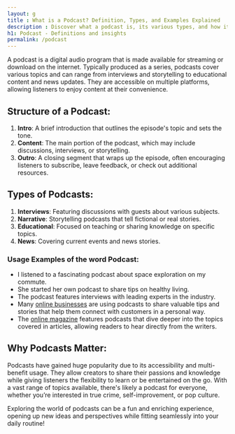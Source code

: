 ```yaml
---
layout: g
title : What is a Podcast? Definition, Types, and Examples Explained
description : Discover what a podcast is, its various types, and how it works. Learn about its structure and why podcasts have become so popular today.
h1: Podcast - Definitions and insights
permalink: /podcast
---
```


A podcast is a digital audio program that is made available for streaming or download on the internet. Typically produced as a series, podcasts cover various topics and can range from interviews and storytelling to educational content and news updates. They are accessible on multiple platforms, allowing listeners to enjoy content at their convenience.

## Structure of a Podcast:

1. **Intro**: A brief introduction that outlines the episode's topic and sets the tone.
2. **Content**: The main portion of the podcast, which may include discussions, interviews, or storytelling.
3. **Outro**: A closing segment that wraps up the episode, often encouraging listeners to subscribe, leave feedback, or check out additional resources.

## Types of Podcasts:

1. **Interviews**: Featuring discussions with guests about various subjects.
2. **Narrative**: Storytelling podcasts that tell fictional or real stories.
3. **Educational**: Focused on teaching or sharing knowledge on specific topics.
4. **News**: Covering current events and news stories.

### Usage Examples of the word Podcast:

+ I listened to a fascinating podcast about space exploration on my commute.
+ She started her own podcast to share tips on healthy living.
+ The podcast features interviews with leading experts in the industry.
+ Many [online businesses](https://www.wikimint.com/2023/09/best-online-business-ideas.html) are using podcasts to share valuable tips and stories that help them connect with customers in a personal way.
+ The [online magazine](https://www.wikimint.com/2023/10/online-magazine-business-digital-publishing.html) features podcasts that dive deeper into the topics covered in articles, allowing readers to hear directly from the writers.

## Why Podcasts Matter:

Podcasts have gained huge popularity due to its accessibility and multi-benefit usage. They allow creators to share their passions and knowledge while giving listeners the flexibility to learn or be entertained on the go. With a vast range of topics available, there's likely a podcast for everyone, whether you’re interested in true crime, self-improvement, or pop culture.

Exploring the world of podcasts can be a fun and enriching experience, opening up new ideas and perspectives while fitting seamlessly into your daily routine!